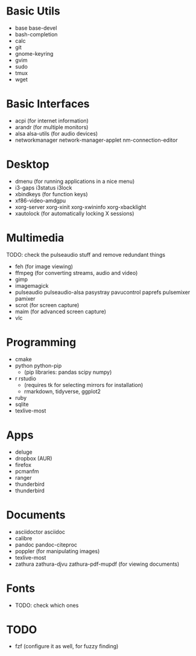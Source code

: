 # Basic Utils

* base base-devel
* bash-completion
* calc
* git
* gnome-keyring
* gvim
* sudo
* tmux
* wget

# Basic Interfaces

* acpi (for internet information)
* arandr (for multiple monitors)
* alsa alsa-utils (for audio devices)
* networkmanager network-manager-applet nm-connection-editor

# Desktop

* dmenu (for running applications in a nice menu)
* i3-gaps i3status i3lock
* xbindkeys (for function keys)
* xf86-video-amdgpu
* xorg-server xorg-xinit xorg-xwininfo xorg-xbacklight
* xautolock (for automatically locking X sessions)

# Multimedia
TODO: check the pulseaudio stuff and remove redundant things

* feh (for image viewing)
* ffmpeg (for converting streams, audio and video)
* gimp
* imagemagick
* pulseaudio pulseaudio-alsa pasystray pavucontrol paprefs pulsemixer pamixer
* scrot (for screen capture)
* maim (for advanced screen capture)
* vlc

# Programming

* cmake
* python python-pip
    + (pip libraries: pandas scipy numpy)
* r rstudio
    - (requires tk for selecting mirrors for installation)
    - rmarkdown, tidyverse, ggplot2
* ruby
* sqlite
* texlive-most

# Apps

* deluge
* dropbox (AUR)
* firefox
* pcmanfm
* ranger
* thunderbird
* thunderbird

# Documents

* asciidoctor asciidoc
* calibre
* pandoc pandoc-citeproc
* poppler (for manipulating images)
* texlive-most
* zathura zathura-djvu zathura-pdf-mupdf (for viewing documents)

# Fonts

* TODO: check which ones

# TODO

* fzf (configure it as well, for fuzzy finding)
